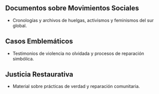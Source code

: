 ## Documentos sobre Movimientos Sociales
- Cronologías y archivos de huelgas, activismos y feminismos del sur global.

## Casos Emblemáticos
- Testimonios de violencia no olvidada y procesos de reparación simbólica.

## Justicia Restaurativa
- Material sobre prácticas de verdad y reparación comunitaria.
